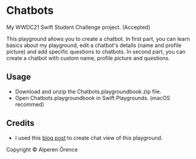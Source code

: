 # Chatbots

My WWDC21 Swift Student Challenge project. (Accepted)

This playground allows you to create a chatbot. In first part, you can learn basics about my playground, edit a chatbot's details (name and profile picture) and add specific questions to chatbots. In second part, you can create a chatbot with custom name, profile picture and questions.

## Usage

* Download and unzip the Chatbots.playgroundbook.zip file.
* Open Chatbots.playgroundbook in Swift Playgrounds. (macOS recommed)

## Credits

* I used this [blog post](https://www.iosapptemplates.com/blog/swiftui/swiftui-chat) to create chat view of this playground.

Copyright © Alperen Örence
